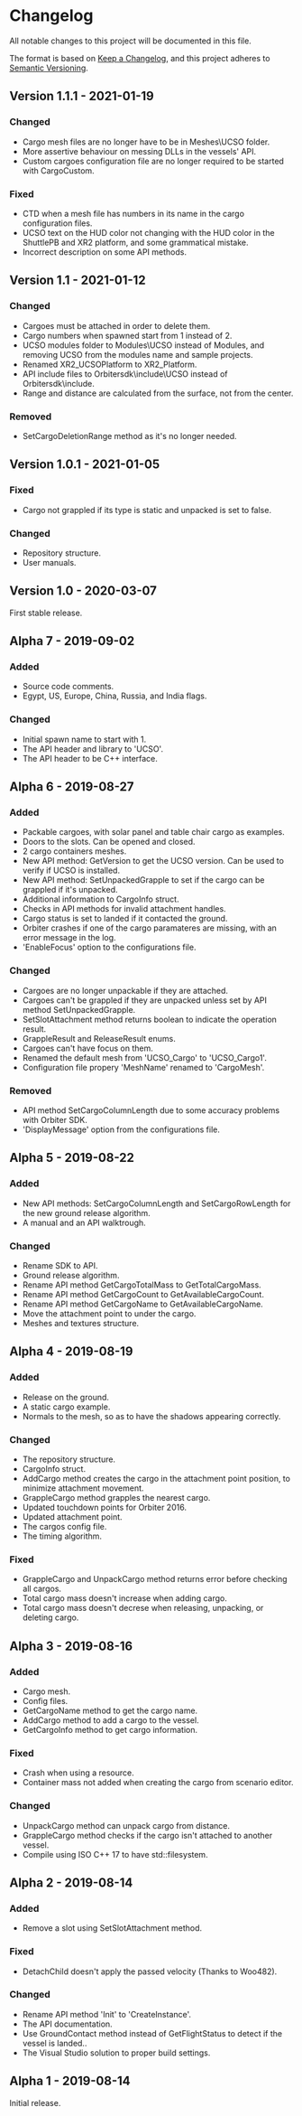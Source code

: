 # Changelog
All notable changes to this project will be documented in this file.

The format is based on [Keep a Changelog](https://keepachangelog.com/en/1.0.0/),
and this project adheres to [Semantic Versioning](https://semver.org/spec/v2.0.0.html).

## Version 1.1.1 - 2021-01-19
### Changed
- Cargo mesh files are no longer have to be in Meshes\UCSO folder.
- More assertive behaviour on messing DLLs in the vessels' API.
- Custom cargoes configuration file are no longer required to be started with CargoCustom.
### Fixed
- CTD when a mesh file has numbers in its name in the cargo configuration files.
- UCSO text on the HUD color not changing with the HUD color in the ShuttlePB and XR2 platform, and some grammatical mistake.
- Incorrect description on some API methods.

## Version 1.1 - 2021-01-12
### Changed
- Cargoes must be attached in order to delete them.
- Cargo numbers when spawned start from 1 instead of 2.
- UCSO modules folder to Modules\UCSO instead of Modules, and removing UCSO from the modules name and sample projects.
- Renamed XR2_UCSOPlatform to XR2_Platform.
- API include files to Orbitersdk\include\UCSO instead of Orbitersdk\include.
- Range and distance are calculated from the surface, not from the center.
### Removed
- SetCargoDeletionRange method as it's no longer needed.

## Version 1.0.1 - 2021-01-05
### Fixed
- Cargo not grappled if its type is static and unpacked is set to false.
### Changed
- Repository structure.
- User manuals.

## Version 1.0 - 2020-03-07
First stable release.

## Alpha 7 - 2019-09-02
### Added
- Source code comments.
- Egypt, US, Europe, China, Russia, and India flags.
### Changed
- Initial spawn name to start with 1.
- The API header and library to 'UCSO'.
- The API header to be C++ interface.

## Alpha 6 - 2019-08-27
### Added
- Packable cargoes, with solar panel and table chair cargo as examples.
- Doors to the slots. Can be opened and closed.
- 2 cargo containers meshes.
- New API method: GetVersion to get the UCSO version. Can be used to verify if UCSO is installed.
- New API method: SetUnpackedGrapple to set if the cargo can be grappled if it's unpacked.
- Additional information to CargoInfo struct.
- Checks in API methods for invalid attachment handles.
- Cargo status is set to landed if it contacted the ground.
- Orbiter crashes if one of the cargo paramateres are missing, with an error message in the log.
- 'EnableFocus' option to the configurations file.
### Changed
- Cargoes are no longer unpackable if they are attached.
- Cargoes can't be grappled if they are unpacked unless set by API method SetUnpackedGrapple.
- SetSlotAttachment method returns boolean to indicate the operation result.
- GrappleResult and ReleaseResult enums.
- Cargoes can't have focus on them.
- Renamed the default mesh from 'UCSO_Cargo' to 'UCSO_Cargo1'.
- Configuration file propery 'MeshName' renamed to 'CargoMesh'.
### Removed
- API method SetCargoColumnLength due to some accuracy problems with Orbiter SDK.
- 'DisplayMessage' option from the configurations file.

## Alpha 5 - 2019-08-22
### Added
- New API methods: SetCargoColumnLength and SetCargoRowLength for the new ground release algorithm.
- A manual and an API walktrough.
### Changed
- Rename SDK to API.
- Ground release algorithm.
- Rename API method GetCargoTotalMass to GetTotalCargoMass.
- Rename API method GetCargoCount to GetAvailableCargoCount.
- Rename API method GetCargoName to GetAvailableCargoName.
- Move the attachment point to under the cargo.
- Meshes and textures structure.

## Alpha 4 - 2019-08-19
### Added
- Release on the ground.
- A static cargo example.
- Normals to the mesh, so as to have the shadows appearing correctly.
### Changed
- The repository structure.
- CargoInfo struct.
- AddCargo method creates the cargo in the attachment point position, to minimize attachment movement.
- GrappleCargo method grapples the nearest cargo.
- Updated touchdown points for Orbiter 2016.
- Updated attachment point.
- The cargos config file.
- The timing algorithm.
### Fixed
- GrappleCargo and UnpackCargo method returns error before checking all cargos.
- Total cargo mass doesn't increase when adding cargo.
- Total cargo mass doesn't decrese when releasing, unpacking, or deleting cargo.

## Alpha 3 - 2019-08-16
### Added
- Cargo mesh.
- Config files.
- GetCargoName method to get the cargo name.
- AddCargo method to add a cargo to the vessel.
- GetCargoInfo method to get cargo information.
### Fixed
- Crash when using a resource.
- Container mass not added when creating the cargo from scenario editor.
### Changed
- UnpackCargo method can unpack cargo from distance.
- GrappleCargo method checks if the cargo isn't attached to another vessel.
- Compile using ISO C++ 17 to have std::filesystem.

## Alpha 2 - 2019-08-14
### Added
- Remove a slot using SetSlotAttachment method.
### Fixed
- DetachChild doesn't apply the passed velocity (Thanks to Woo482).
### Changed
- Rename API method 'Init' to 'CreateInstance'.
- The API documentation.
- Use GroundContact method instead of GetFlightStatus to detect if the vessel is landed..
- The Visual Studio solution to proper build settings.

## Alpha 1 - 2019-08-14
Initial release.